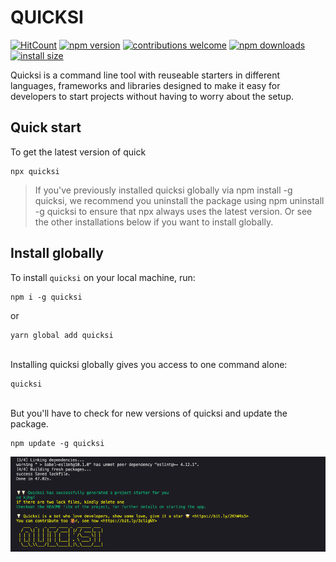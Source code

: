 # QUICKSI

[![HitCount](http://hits.dwyl.com/AnayoOleru/quicksi.svg)](http://hits.dwyl.com/AnayoOleru/quicksi)
[![npm version](https://img.shields.io/npm/v/quicksi.svg?style=flat-square)](https://www.npmjs.org/package/quicksi)
[![contributions welcome](https://img.shields.io/badge/contributions-welcome-brightgreen.svg?style=flat)](https://github.com/AnayoOleru/quicksi/issues)
[![npm downloads](https://img.shields.io/npm/dm/quicksi.svg?style=flat-square)](http://npm-stat.com/charts.html?package=quicksi)
[![install size](https://packagephobia.now.sh/badge?p=quicksi)](https://packagephobia.now.sh/result?p=quicksi)


Quicksi is a command line tool with reuseable starters in different languages, frameworks and libraries designed to make it easy for developers to start projects without having to worry about the setup.

## Quick start
To get the latest version of quick


```
npx quicksi
```


> If you've previously installed quicksi globally via npm install -g quicksi, we recommend you uninstall the package using npm uninstall -g quicksi to ensure that npx always uses the latest version. Or see the other installations below if you want to install globally.


## Install globally
To install `quicksi` on your local machine, run:

```
npm i -g quicksi
```
or

```
yarn global add quicksi
```

<br/>
Installing quicksi globally gives you access to one command alone:

```
quicksi
```

<br/>
But you'll have to check for new versions of quicksi and update the package.

```
npm update -g quicksi
```

<img alt="JavaScript" src="./documentation/static/img/done.png" class="docImage"/>